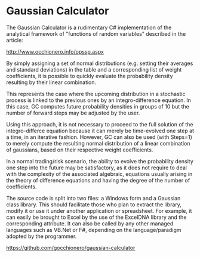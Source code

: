 # Gaussian Calculator
The Gaussian Calculator is a rudimentary C# implementation of the analytical framework of "functions of random variables" described in the article:

http://www.occhionero.info/opssp.aspx

By simply assigning a set of normal distributions (e.g. setting their averages and standard deviations) in the table and a corresponding list of weight coefficients, it is possible to quickly evaluate the probability density resulting by their linear combination.

This represents the case where the upcoming distribution in a stochastic process is linked to the previous ones by an integro-difference equation. In this case, GC computes future probability densities in groups of 10 but the number of forward steps may be adjusted by the user.

Using this approach, it is not necessary to proceed to the full solution of the integro-differce equation because it can merely be time-evolved one step at a time, in an iterative fashion. However, GC can also be used (with Steps=1) to merely compute the resulting normal distribution of a linear combination of gaussians, based on their respective weight coefficients.

In a normal trading/risk scenario, the ability to evolve the probability density one step into the future may be satisfactory, as it does not require to deal with the complexity of the associated algebraic, equations usually arising in the theory of difference equations and having the degree of the number of coefficients.

The source code is split into two files: a Windows form and a Gaussian class library. This should facilitate those who plan to extract the library, modify it or use it under another application or spreadsheet. For example, it can easily be brought to Excel by the use of the ExcelDNA library and the corresponding attribute. It can also be called by any other managed languages such as VB.Net or F#, depending on the language/paradigm adopted by the programmer.

https://github.com/gocchionero/gaussian-calculator
